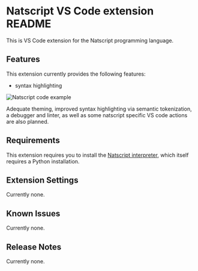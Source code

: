 # Natscript VS Code extension README

This is VS Code extension for the Natscript programming language.

## Features

This extension currently provides the following features:
- syntax highlighting

![Natscript code example](https://github.com/rbaltrusch/pychatter/blob/master/natscript-vscode/media/example_code.png?raw=true)

Adequate theming, improved syntax highlighting via semantic tokenization, a debugger and linter, as well as some natscript specific VS code actions are also planned.

## Requirements

This extension requires you to install the [Natscript interpreter](https://github.com/rbaltrusch/python_interpreter), which itself requires a Python installation.

## Extension Settings

Currently none.

## Known Issues

Currently none.

## Release Notes

Currently none.
